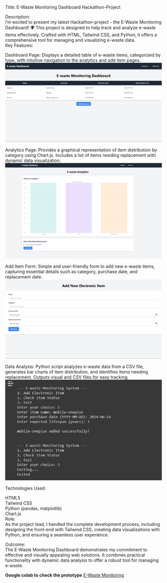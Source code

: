 Title: E-Waste Monitoring Dashboard Hackathon-Project<br/>

Description:<br/>
I’m excited to present my latest Hackathon-project - the E-Waste Monitoring Dashboard! 🌍 This project is designed to help track and analyze e-waste items effectively. Crafted with HTML, Tailwind CSS, and Python, it offers a comprehensive tool for managing and visualizing e-waste data.<br/>
Key Features:<br/>

Dashboard Page: Displays a detailed table of e-waste items, categorized by type, with intuitive navigation to the analytics and add item pages.<br/>
<img src="https://raw.githubusercontent.com/lokesh-reddy14/Hackathon-Waste-Management/main/Output-Images/Screenshot%202024-08-17%20224045.png" alt="E-Waste Monitoring " />

Analytics Page: Provides a graphical representation of item distribution by category using Chart.js. Includes a list of items needing replacement with dynamic data visualization.<br/>
<img src="https://raw.githubusercontent.com/lokesh-reddy14/Hackathon-Waste-Management/main/Output-Images/Screenshot%202024-08-17%20224110.png" alt="E-Waste Monitoring " />

Add Item Form: Simple and user-friendly form to add new e-waste items, capturing essential details such as category, purchase date, and replacement date.<br/>
<img src="https://raw.githubusercontent.com/lokesh-reddy14/Hackathon-Waste-Management/main/Output-Images/Screenshot%202024-08-17%20224053.png" alt="E-Waste Monitoring " />

Data Analysis: Python script analyzes e-waste data from a CSV file, generates bar charts of item distribution, and identifies items needing replacement. Outputs visual and CSV files for easy tracking.<br/>
<img src="https://raw.githubusercontent.com/lokesh-reddy14/Hackathon-Waste-Management/main/Output-Images/Screenshot%202024-08-17%20232146.png" alt="E-Waste Monitoring " />

Technologies Used:<br/>

HTML5<br/>
Tailwind CSS<br/>
Python (pandas, matplotlib)<br/>
Chart.js<br/>
Role:<br/>
As the project lead, I handled the complete development process, including designing the front-end with Tailwind CSS, creating data visualizations with Python, and ensuring a seamless user experience.<br/>

Outcome:<br/>
The E-Waste Monitoring Dashboard demonstrates my commitment to effective and visually appealing web solutions. It combines practical functionality with dynamic data analysis to offer a robust tool for managing e-waste.<br/>

**Google colab to check the prototype** <a href="https://colab.research.google.com/drive/1svf3xQOuZBPwpNWW0equ9g6kK5d3r0B6?usp=sharing" target="_blank">E-Waste Monitoring </a><br/>

